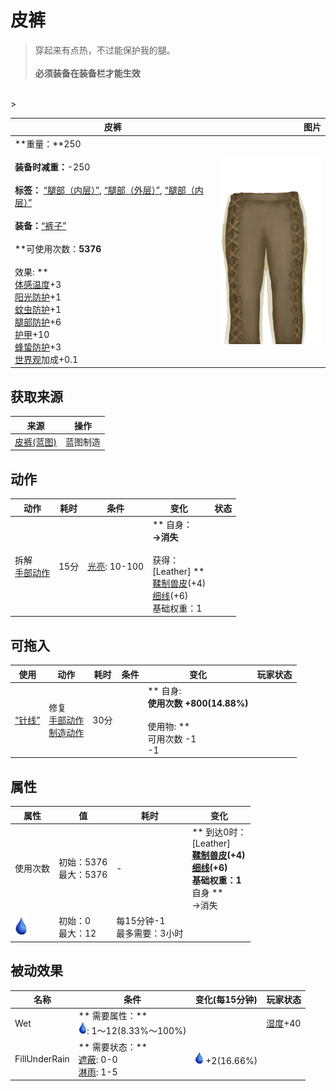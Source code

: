 # 皮裤  
> 穿起来有点热，不过能保护我的腿。<br><br><b>必须装备在装备栏才能生效</b>  
<br>  
>   
  
  皮裤  |   图片   
 ----  |  ----:   
 **重量：**250<br><br>**装备时减重：**-250<br><br>**标签：**	[“腿部（内层）”](tag_InnerLegs.md), [“腿部（外层）”](tag_OuterLegs.md), [“腿部（内层）”](tag_Clothing.md)<br><br>**装备：**[“裤子”](eTag_Pants.md)<br><br>**可使用次数：**5376<br><br>** 效果: **<br>[体感温度](TemperaturePerceived.md)+3<br>[阳光防护](SunProtection.md)+1<br>[蚊虫防护](BugProtection.md)+1<br>[腿部防护](LegProtection.md)+6<br>[护甲](Armor.md)+10<br>[蜂蛰防护](BeeProtection.md)+3<br>[世界观](Structure.md)加成+0.1  |  <img decoding="async" src="Sprite/LeatherPants.png" href="a.md" style="max-width:300px;max-height:300px;">   
  
## 获取来源  
来源  |  操作  
----  |  ----  
[皮裤(蓝图)](Bp_LeatherPants.md)  |  蓝图制造  
## 动作  
动作  |  耗时  |  条件  |  变化  |  状态  
----  |  ----  |  ----  |  ----  |  ----  
拆解<br>[手部动作](HandAction.md)  |  15分  |  [光亮](Light.md): 10-100  |  ** 自身：**<br>→消失<br><br>** 获得： **<br>** [Leather]  **<br>  [鞣制兽皮](CuredSkin.md)(+4)<br>  [细线](CordFiber.md)(+6)<br>基础权重：1  |    
## 可拖入  
使用  |  动作  |  耗时  |  条件  |  变化  |  玩家状态  
----  |  ----  |  ----  |  ----  |  ----  |  ----  
[“针线”](tag_ThreadedNeedle.md)  |  修复<br>[手部动作](HandAction.md)<br>[制造动作](CraftAction.md)  |  30分  |    |  ** 自身: **<br>使用次数  +800(14.88%)<br><br>** 使用物: **<br>可用次数  -1<br>  -1  |    
## 属性   
属性  |  值  |  耗时  |  变化  
----  |  ----  |  ----  |  ----  
使用次数  |  初始：5376<br>最大：5376  |  -  |  ** 到达0时： **<br>** [Leather]  **<br>  [鞣制兽皮](CuredSkin.md)(+4)<br>  [细线](CordFiber.md)(+6)<br>基础权重：1<br>** 自身 **<br>→消失  
<img decoding="async" src="Sprite/Thirst.png" href="a.md" style="max-width:30px;max-height:30px;">  |  初始：0<br>最大：12  |  每15分钟-1<br>最多需要：3小时  |    
## 被动效果  
名称  |  条件  |  变化(每15分钟)  |  玩家状态  
----  |  ----  |  ----  |  ----  
Wet  |  ** 需要属性：**<br><img decoding="async" src="Sprite/Thirst.png" href="a.md" style="max-width:20px;max-height:20px;">: 1～12(8.33%～100%)  |    |  [湿度](Wetness.md)+40  
FillUnderRain  |  ** 需要状态：**<br>[遮蔽](Sheltered.md): 0-0<br>[淋雨](RainExposure.md): 1-5  |  <img decoding="async" src="Sprite/Thirst.png" href="a.md" style="max-width:20px;max-height:20px;"> +2(16.66%)  |    


<script>document.title="皮裤 - 卡牌生存百科 Card Survival Wiki";</script>